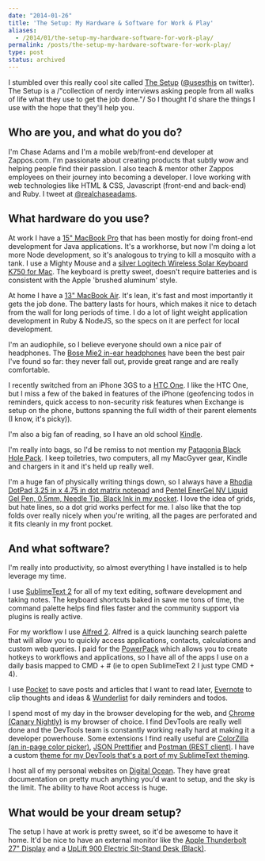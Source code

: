 ```yaml
---
date: "2014-01-26"
title: 'The Setup: My Hardware & Software for Work & Play'
aliases:
  - /2014/01/the-setup-my-hardware-software-for-work-play/
permalink: /posts/the-setup-my-hardware-software-for-work-play/
type: post
status: archived
---
```



I stumbled over this really cool site called [The Setup](https://www.usesthis.com) ([@usesthis](https://www.twitter.com/usesthis) on twitter). The Setup is a /"collection of nerdy interviews asking people from all walks of life what they use to get the job done."/ So I thought I'd share the things I use with the hope that they'll help you.

## Who are you, and what do you do?

I'm Chase Adams and I'm a mobile web/front-end developer at Zappos.com. I'm passionate about creating products that subtly wow and helping people find their passion. I also teach &amp; mentor other Zappos employees on their journey into becoming a developer. I love working with web technologies like HTML &amp; CSS, Javascript (front-end and back-end) and Ruby. I tweet at [@realchaseadams](https://www.twitter.com/realchaseadams/).

## What hardware do you use?

At work I have a [15" MacBook Pro](https://www.apple.com/macbook-pro/) that has been mostly for doing front-end development for Java applications. It's a workhorse, but now I'm doing a lot more Node development, so it's analogous to trying to kill a mosquito with a tank. I use a Mighty Mouse and a [silver Logitech Wireless Solar Keyboard K750 for Mac](https://www.amazon.com/Logitech-Wireless-Solar-Keyboard-K750/dp/B005L38VRU/ref=sr_1_2?s=electronics&amp;ie=UTF8&amp;qid=1390399349&amp;sr=1-2&amp;keywords=Logitech+Wireless+Solar+Keyboard+K750). The keyboard is pretty sweet, doesn't require batteries and is consistent with the Apple 'brushed aluminum' style.

At home I have a [13" MacBook Air](https://www.apple.com/macbook-air/). It's lean, it's fast and most importantly it gets the job done. The battery lasts for hours, which makes it nice to detach from the wall for long periods of time. I do a lot of light weight application development in Ruby &amp; NodeJS, so the specs on it are perfect for local development.

I'm an audiophile, so I believe everyone should own a nice pair of headphones. The [Bose Mie2 in-ear headphones](https://www.amazon.com/Bose-326223-0080-Bose%C2%AE-Mobile-Headset/dp/B0043WCH66) have been the best pair I've found so far: they never fall out, provide great range and are really comfortable.

I recently switched from an iPhone 3GS to a [HTC One](https://www.htc.com/www/smartphones/htc-one/). I like the HTC One, but I miss a few of the baked in features of the iPhone (geofencing todos in reminders, quick access to non-security risk features when Exchange is setup on the phone, buttons spanning the full width of their parent elements (I know, it's picky)).

I'm also a big fan of reading, so I have an old school [Kindle](https://www.amazon.com/gp/product/B007HCCNJU/ref=amb_link_367867082_6?pf_rd_m=ATVPDKIKX0DER&amp;pf_rd_s=left-1&amp;pf_rd_r=0C0HCD5J1ZJBTK29N821&amp;pf_rd_t=101&amp;pf_rd_p=1624898862&amp;pf_rd_i=133141011).

I'm really into bags, so I'd be remiss to not mention my [Patagonia Black Hole Pack](https://www.zappos.com/patagonia-black-hole-pack-black). I keep toiletries, two computers, all my MacGyver gear, Kindle and chargers in it and it's held up really well.

I'm a huge fan of physically writing things down, so I always have a [Rhodia DotPad 3.25 in x 4.75 in dot matrix notepad](https://amzn.to/1eWBFCr) and [Pentel EnerGel NV Liquid Gel Pen, 0.5mm, Needle Tip, Black Ink in my pocket](https://amzn.to/1jT1iG2). I love the idea of grids, but hate lines, so a dot grid works perfect for me. I also like that the top folds over really nicely when you're writing, all the pages are perforated and it fits cleanly in my front pocket.

## And what software?

I'm really into productivity, so almost everything I have installed is to help leverage my time.

I use [SublimeText 2](https://www.sublimetext.com/) for all of my text editing, software development and taking notes. The keyboard shortcuts baked in save me tons of time, the command palette helps find files faster and the community support via plugins is really active.

For my workflow I use [Alfred 2](https://www.alfredapp.com/). Alfred is a quick launching search palette that will allow you to quickly access applications, contacts, calculations and custom web queries. I paid for the [PowerPack](https://www.alfredapp.com/powerpack/) which allows you to create hotkeys to workflows and applications, so I have all of the apps I use on a daily basis mapped to CMD + # (ie to open SublimeText 2 I just type CMD + 4).

I use [Pocket](https://getpocket.com/) to save posts and articles that I want to read later, [Evernote](https://evernote.com/) to clip thoughts and ideas &amp; [Wunderlist](https://www.wunderlist.com/en/) for daily reminders and todos.

I spend most of my day in the browser developing for the web, and [Chrome (Canary Nightly)](https://www.google.com/intl/en/chrome/browser/canary.html) is my browser of choice. I find DevTools are really well done and the DevTools team is constantly working really hard at making it a developer powerhouse. Some extensions I find really useful are [ColorZilla (an in-page color picker)](https://chrome.google.com/webstore/detail/colorzilla/bhlhnicpbhignbdhedgjhgdocnmhomnp?hl=en), [JSON Prettifier](https://chrome.google.com/webstore/detail/json-prettifier/kccpfgilgmgbipamhohknpokhibinhhj) and [Postman (REST client)](https://chrome.google.com/webstore/detail/postman-rest-client/fdmmgilgnpjigdojojpjoooidkmcomcm?hl=en). I have a custom [theme for my DevTools that's a port of my SublimeText theming](https://chrome.google.com/webstore/detail/devtools-theme-flatland/ghngaepikegoilihhbhdipfbfifhkeeo).

I host all of my personal websites on [Digital Ocean](https://www.digitalocean.com). They have great documentation on pretty much anything you'd want to setup, and the sky is the limit. The ability to have Root access is huge.

## What would be your dream setup?

The setup I have at work is pretty sweet, so it'd be awesome to have it home. It'd be nice to have an external monitor like the [Apple Thunderbolt 27" Display](https://store.apple.com/us/product/MC914LL/B/apple-thunderbolt-display-27-inch) and a [UpLift 900 Electric Sit-Stand Desk (Black)](https://www.thehumansolution.com/uplift-900-electric-sit-stand-desk-black.html?utm_source=Google%2BShopping&amp;utm_medium=cpc&amp;utm_medium=cpc&amp;utm_campaign=Google%2BShopping&amp;gdftrk=gdfV2929_a_7c132_a_7c5187_a_7cUPL901&amp;gclid=CPX-pYH7kbwCFcQ9Qgod63AABg).
